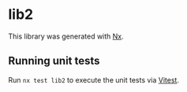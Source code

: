 # lib2

This library was generated with [Nx](https://nx.dev).

## Running unit tests

Run `nx test lib2` to execute the unit tests via [Vitest](https://vitest.dev/).

